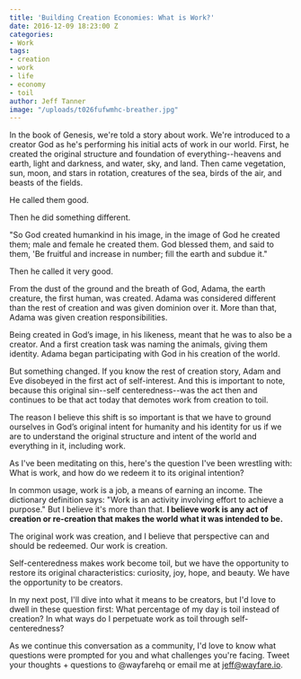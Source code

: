 ```yaml
---
title: 'Building Creation Economies: What is Work?'
date: 2016-12-09 18:23:00 Z
categories:
- Work
tags:
- creation
- work
- life
- economy
- toil
author: Jeff Tanner
image: "/uploads/t026fufwmhc-breather.jpg"
---
```


In the book of Genesis, we're told a story about work. We're introduced to a creator God as he's performing his initial acts of work in our world. First, he created the original structure and foundation of everything--heavens and earth, light and darkness, and water, sky, and land. Then came vegetation, sun, moon, and stars in rotation, creatures of the sea, birds of the air, and beasts of the fields. 

He called them good.

Then he did something different. 
<!-- more -->

"So God created humankind in his image, in the image of God he created them; male and female he created them. God blessed them, and said to them, 'Be fruitful and increase in number; fill the earth and subdue it." 

Then he called it very good.

From the dust of the ground and the breath of God, Adama, the earth creature, the first human, was created. Adama was considered different than the rest of creation and was given dominion over it. More than that, Adama was given creation responsibilities. 

Being created in God’s image, in his likeness, meant that he was to also be a creator. And a first creation task was naming the animals, giving them identity. Adama began participating with God in his creation of the world.

But something changed. If you know the rest of creation story, Adam and Eve disobeyed in the first act of self-interest. And this is important to note, because this original sin--self centeredness--was the act then and continues to be that act today that demotes work from creation to toil. 

The reason I believe this shift is so important is that we have to ground ourselves in God’s original intent for humanity and his identity for us if we are to understand the original structure and intent of the world and everything in it, including work. 

As I've been meditating on this, here's the question I've been wrestling with: What is work, and how do we redeem it to its original intention?

In common usage, work is a job, a means of earning an income. The dictionary definition says: "Work is an activity involving effort to achieve a purpose." But I believe it's more than that. **I believe work is any act of creation or re-creation that makes the world what it was intended to be.**

The original work was creation, and I believe that perspective can and should be redeemed. Our work is creation.

Self-centeredness makes work become toil, but we have the opportunity to restore its original characteristics: curiosity, joy, hope, and beauty. We have the opportunity to be creators.

In my next post, I'll dive into what it means to be creators, but I'd love to dwell in these question first: What percentage of my day is toil instead of creation? In what ways do I perpetuate work as toil through self-centeredness?

As we continue this conversation as a community, I'd love to know what questions were prompted for you and what challenges you're facing. Tweet your thoughts + questions to @wayfarehq or email me at jeff@wayfare.io. 